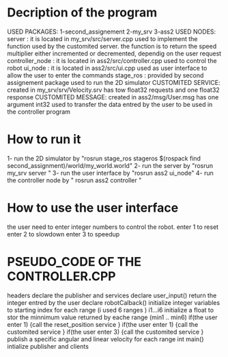 # Decription of the program
USED PACKAGES: 
   1-second_assignement
   2-my_srv
   3-ass2
USED NODES:
   server : it is located in my_srv/src/server.cpp
            used to implement the function used by the customited server. 
            the function is to return the speed multiplier either incremented or decremented, dependig on the user request 
   controller_node : it is located in ass2/src/controller.cpp 
                     used to control the robot
   ui_node : it is located in ass2/src/ui.cpp
             used as user interface to allow the user to enter the commands
   stage_ros : provided by second assignement package 
              used to run the 2D simulator
CUSTOMITED SERVICE:
   created in my_srv/srv/Velocity.srv
   has tow float32 requests and one float32 response 
CUSTOMITED MESSAGE:
   created in ass2/msg/User.msg
   has one argument  int32 
   used to transfer the data entred by the user to be used in the controller program
# How to run it 
1- run the 2D simulator by   "rosrun stage_ros stageros $(rospack find second_assignment)/world/my_world.world"
2- run the server by  "rosrun my_srv server "
3- run the user interface by "rosrun ass2 ui_node"
4- run the controller node by " rosrun ass2 controller "
# How to use the user interface 
the user need to enter integer numbers to control the robot.
enter 1 to reset
enter 2 to slowdown
enter 3 to speedup
# PSEUDO_CODE OF THE CONTROLLER.CPP 
headers
declare the publisher and services 
declare user_input() 
    return the integer entred by the user
declare robotCalback()
    initialize integer variables to starting index for each range (i used 6 ranges ) i1...i6
    initialize a float to stor the minnimum value returned by eache range (min1 .. min6)
    if(the user enter 1) {call the reset_position service }
    if(the user enter 1) {call the customited service }
    if(the user enter 3) {call the customited service }
    publish a specific angular and linear velocity for each range 
int main()
    intialize publisher and clients
